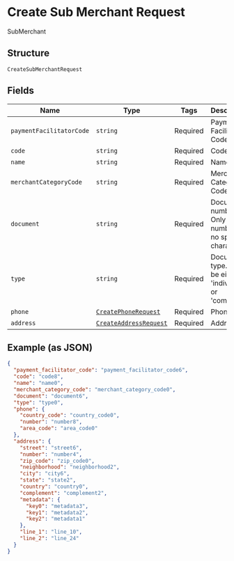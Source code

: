 
# Create Sub Merchant Request

SubMerchant

## Structure

`CreateSubMerchantRequest`

## Fields

| Name | Type | Tags | Description |
|  --- | --- | --- | --- |
| `paymentFacilitatorCode` | `string` | Required | Payment Facilitator Code |
| `code` | `string` | Required | Code |
| `name` | `string` | Required | Name |
| `merchantCategoryCode` | `string` | Required | Merchant Category Code |
| `document` | `string` | Required | Document number. Only numbers, no special characters. |
| `type` | `string` | Required | Document type. Can be either 'individual' or 'company' |
| `phone` | [`CreatePhoneRequest`](../../doc/models/create-phone-request.md) | Required | Phone |
| `address` | [`CreateAddressRequest`](../../doc/models/create-address-request.md) | Required | Address |

## Example (as JSON)

```json
{
  "payment_facilitator_code": "payment_facilitator_code6",
  "code": "code8",
  "name": "name0",
  "merchant_category_code": "merchant_category_code0",
  "document": "document6",
  "type": "type0",
  "phone": {
    "country_code": "country_code0",
    "number": "number8",
    "area_code": "area_code0"
  },
  "address": {
    "street": "street6",
    "number": "number4",
    "zip_code": "zip_code0",
    "neighborhood": "neighborhood2",
    "city": "city6",
    "state": "state2",
    "country": "country0",
    "complement": "complement2",
    "metadata": {
      "key0": "metadata3",
      "key1": "metadata2",
      "key2": "metadata1"
    },
    "line_1": "line_10",
    "line_2": "line_24"
  }
}
```

